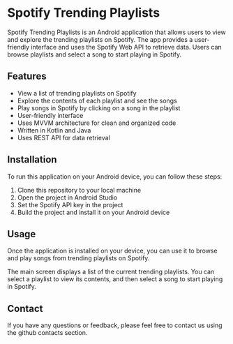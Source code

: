 # Spotify Trending Playlists

Spotify Trending Playlists is an Android application that allows users to view and explore the trending playlists on Spotify. The app provides a user-friendly interface and uses the Spotify Web API to retrieve data. Users can browse playlists and select a song to start playing in Spotify.

## Features

- View a list of trending playlists on Spotify
- Explore the contents of each playlist and see the songs
- Play songs in Spotify by clicking on a song in the playlist
- User-friendly interface
- Uses MVVM architecture for clean and organized code
- Written in Kotlin and Java
- Uses REST API for data retrieval

## Installation

To run this application on your Android device, you can follow these steps:

1. Clone this repository to your local machine
2. Open the project in Android Studio
3. Set the Spotify API key in the project
4. Build the project and install it on your Android device

## Usage

Once the application is installed on your device, you can use it to browse and play songs from trending playlists on Spotify.

The main screen displays a list of the current trending playlists. You can select a playlist to view its contents, and then select a song to start playing in Spotify.

## Contact

If you have any questions or feedback, please feel free to contact us using the github contacts section.
